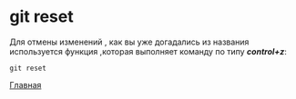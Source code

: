 <h1>git reset</h1>

Для отмены изменений , как вы уже догадались из названия используется функция ,которая выполняет команду по типу <em><b>control+z</b></em>:
````
git reset
````

[Главная](/readme.md)
